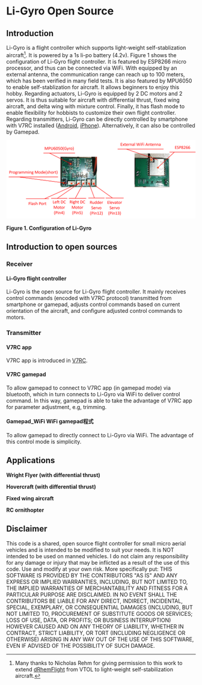# Li-Gyro Open Source
## Introduction
Li-Gyro is a flight controller which supports light-weight self-stablization aircraft[^1]. It is powered by a 1s li-po battery (4.2v). Figure 1 shows the configuration of Li-Gyro flight controller. It is featured by ESP8266 micro processor, and thus can be connected via WiFi. With equipped by an external antenna, the communication range can reach up to 100 meters, which has been verified in many field tests. It is also featured by MPU6050 to enable self-stablization for aircraft. It allows beginners to enjoy this hobby. Regarding actuators, Li-Gyro is equipped by 2 DC motors and 2 servos. It is thus suitable for aircraft with differential thrust, fixed wing aircraft, and delta wing with mixture control. Finally, it has flash mode to enable flexibility for hobbists to customize their own flight controller.
Regarding transmitters, Li-Gyro can be directly controlled by smartphone with V7RC installed ([Android](https://play.google.com/store/apps/details?id=com.v7idea.v7rcliteandroidsdkversion&hl=zh_TW&gl=US), [iPhone](https://apps.apple.com/tw/app/v7rc/id1390983964)). Alternatively, it can also be controlled by Gamepad.

[^1]: Many thanks to Nicholas Rehm for giving permission to this work to extend [dRhemFlight](https://github.com/nickrehm/dRehmFlight) from VTOL to light-weight self-stabilization aircraft.

![Li-Gyro specification](https://github.com/ChihChuanCheng/Li-Gyro/blob/main/Li-GyroFlightController[en].png)

**Figure 1. Configuration of Li-Gyro**
 

## Introduction to open sources
### Receiver
#### Li-Gyro flight controller
Li-Gyro is the open source for Li-Gyro flight controller. It mainly receives control commands (encoded with V7RC protocol) transmitted from smartphone or gamepad, adjusts control commands based on current orientation of the aircraft, and configure adjusted control commands to motors.
### Transmitter
#### V7RC app
V7RC app is introduced in [V7RC](https://hackmd.io/@accomdemy/v7rc).
#### V7RC gamepad
To allow gamepad to connect to V7RC app (in gamepad mode) via bluetooth, which in turn connects to Li-Gyro via WiFi to deliver control command. In this way, gamepad is able to take the advantage of V7RC app for parameter adjustment, e.g, trimming.
#### Gamepad_WiFi	WiFi gamepad程式
To allow gamepad to directly connect to Li-Gyro via WiFi. The advantage of this control mode is simplicity.

## Applications
**Wright Flyer (with differential thrust)**

**Hovercraft (with differential thrust)**

**Fixed wing aircraft**

**RC ornithopter**

## Disclaimer
This code is a shared, open source flight controller for small micro aerial vehicles and is intended to be modified to suit your needs. It is NOT intended to be used on manned vehicles. I do not claim any responsibility for any damage or injury that may be inflicted as a result of the use of this code. Use and modify at your own risk. More specifically put:
THIS SOFTWARE IS PROVIDED BY THE CONTRIBUTORS "AS IS" AND ANY EXPRESS OR IMPLIED WARRANTIES, INCLUDING, BUT NOT LIMITED TO, THE IMPLIED WARRANTIES OF MERCHANTABILITY AND FITNESS FOR A PARTICULAR PURPOSE ARE DISCLAIMED. IN NO EVENT SHALL THE CONTRIBUTORS BE LIABLE FOR ANY DIRECT, INDIRECT, INCIDENTAL, SPECIAL, EXEMPLARY, OR CONSEQUENTIAL DAMAGES (INCLUDING, BUT NOT LIMITED TO, PROCUREMENT OF SUBSTITUTE GOODS OR SERVICES; LOSS OF USE, DATA, OR PROFITS; OR BUSINESS INTERRUPTION) HOWEVER CAUSED AND ON ANY THEORY OF LIABILITY, WHETHER IN CONTRACT, STRICT LIABILITY, OR TORT (INCLUDING NEGLIGENCE OR OTHERWISE) ARISING IN ANY WAY OUT OF THE USE OF THIS SOFTWARE, EVEN IF ADVISED OF THE POSSIBILITY OF SUCH DAMAGE.

